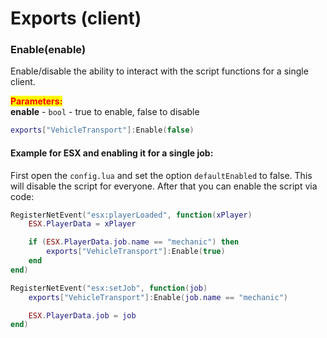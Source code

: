 # Exports (client)

### Enable(enable)

Enable/disable the ability to interact with the script functions for a single client.

<mark style="color:red;">**Parameters:**</mark>\
**enable** - `bool` - true to enable, false to disable

```lua
exports["VehicleTransport"]:Enable(false)
```

#### Example for ESX and enabling it for a single job:

First open the `config.lua` and set the option `defaultEnabled` to false. This will disable the script for everyone. After that you can enable the script via code:

```lua
RegisterNetEvent("esx:playerLoaded", function(xPlayer)
    ESX.PlayerData = xPlayer

    if (ESX.PlayerData.job.name == "mechanic") then
        exports["VehicleTransport"]:Enable(true)
    end
end)

RegisterNetEvent("esx:setJob", function(job)
    exports["VehicleTransport"]:Enable(job.name == "mechanic")

    ESX.PlayerData.job = job
end)
```
